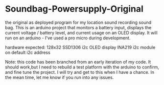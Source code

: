 # Soundbag-Powersupply-Original
the original as deployed program for my location sound recording  sound bag. 
This is an arduino project that monitors a battery input, displays the current voltage / battery level, and current usage on an OLED display. It will run on an arduino - I've used a pro micro during development.

hardware expected: 
  128x32 SSD1306 i2c OLED display 
  INA219 i2c module on default i2c address

Note: this code has been branched from an early iteration of my code. It should work,but I need to rebuild a test platform with the arduino to confirm, and fine tune the project. I will try and get to this when I have a chance. In the mean time, let me know if you run into any issues.
